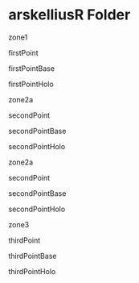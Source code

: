 # arskelliusR Folder

zone1

  firstPoint
  
  firstPointBase
  
  firstPointHolo
    
zone2a

  secondPoint
  
  secondPointBase
  
  secondPointHolo
    
zone2a

  secondPoint
  
  secondPointBase
  
  secondPointHolo
    
zone3

  thirdPoint
  
  thirdPointBase
  
  thirdPointHolo 
